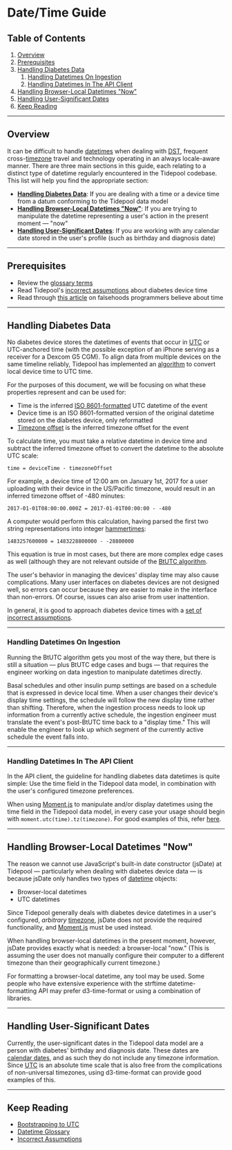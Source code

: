 <!-- omit in toc -->
# Date/Time Guide

<!-- omit in toc -->
## Table of Contents

1. [Overview](#overview)
2. [Prerequisites](#prerequisites)
3. [Handling Diabetes Data](#handling-diabetes-data)
   1. [Handling Datetimes On Ingestion](#handling-datetimes-on-ingestion)
   2. [Handling Datetimes In The API Client](#handling-datetimes-in-the-api-client)
4. [Handling Browser-Local Datetimes "Now"](#handling-browser-local-datetimes-now)
5. [Handling User-Significant Dates](#handling-user-significant-dates)
6. [Keep Reading](#keep-reading)

---

## Overview

It can be difficult to handle [datetimes](./datetime/glossary.md#datetime) when dealing with [DST](./datetime/glossary.md#dst), frequent cross-[timezone](./datetime/glossary.md#timezone) travel and technology operating in an always locale-aware manner. There are three main sections in this guide, each relating to a distinct type of datetime regularly encountered in the Tidepool codebase. This list will help you find the appropriate section:

* **[Handling Diabetes Data](#handling-diabetes-data)**: If you are dealing with a time or a device time from a datum conforming to the Tidepool data model
* **[Handling Browser-Local Datetimes "Now"](#handling-browser-local-datetimes-now)**: If you are trying to manipulate the datetime representing a user's action in the present moment — "now"
* **[Handling User-Significant Dates](#handling-user-significant-dates)**: If you are working with any calendar date stored in the user's profile (such as birthday and diagnosis date)

---

## Prerequisites

* Review the [glossary terms](./datetime/glossary.md)
* Read Tidepool's [incorrect assumptions](./datetime/assumptions.md) about diabetes device time
* Read through [this article](https://infiniteundo.com/post/25326999628/falsehoods-programmers-believe-about-time) on falsehoods programmers believe about time

---

## Handling Diabetes Data

No diabetes device stores the datetimes of events that occur in [UTC](./datetime/glossary.md#utc) or UTC-anchored time (with the possible exception of an iPhone serving as a receiver for a Dexcom G5 CGM). To align data from multiple devices on the same timeline reliably, Tidepool has implemented an [algorithm](./datetime/btutc.md) to convert local device time to UTC time.

For the purposes of this document, we will be focusing on what these properties represent and can be used for:

* Time is the inferred [ISO 8601-formatted](./datetime/glossary.md#iso-8601) UTC datetime of the event
* Device time is an ISO 8601-formatted version of the original datetime stored on the diabetes device, only reformatted
* [Timezone offset](./datetime/glossary.md#timezone-offset) is the inferred timezone offset for the event

To calculate time, you must take a relative datetime in device time and subtract the inferred timezone offset to convert the datetime to the absolute UTC scale:

`time = deviceTime - timezoneOffset`

For example, a device time of 12:00 am on January 1st, 2017 for a user uploading with their device in the US/Pacific timezone, would result in an inferred timezone offset of -480 minutes:

`2017-01-01T08:00:00.000Z = 2017-01-01T00:00:00 - -480`

A computer would perform this calculation, having parsed the first two string representations into integer [hammertimes](./datetime/glossary.md#hammertime):

`1483257600000 = 1483228800000 - -28800000`

This equation is true in most cases, but there are more complex edge cases as well (although they are not relevant outside of the [BtUTC algorithm](./datetime/btutc.md).

The user's behavior in managing the devices' display time may also cause complications. Many user interfaces on diabetes devices are not designed well, so errors can occur because they are easier to make in the interface than non-errors. Of course, issues can also arise from user inattention.

In general, it is good to approach diabetes device times with a [set of incorrect assumptions](./datetime/assumptions.md).

---

### Handling Datetimes On Ingestion

Running the BtUTC algorithm gets you most of the way there, but there is still a situation — plus BtUTC edge cases and bugs — that requires the engineer working on data ingestion to manipulate datetimes directly.

Basal schedules and other insulin pump settings are based on a schedule that is expressed in device local time. When a user changes their device's display time settings, the schedule will follow the new display time rather than shifting. Therefore, when the ingestion process needs to look up information from a currently active schedule, the ingestion engineer must translate the event's post-BtUTC time back to a "display time." This will enable the engineer to look up which segment of the currently active schedule the event falls into.

---

### Handling Datetimes In The API Client

In the API client, the guideline for handling diabetes data datetimes is quite simple: Use the time field in the Tidepool data model, in combination with the user's configured timezone preferences.

When using [Moment.js](https://momentjs.com/) to manipulate and/or display datetimes using the time field in the Tidepool data model, in every case your usage should begin with `moment.utc(time).tz(timezone)`. For good examples of this, refer [here](https://github.com/tidepool-org/viz/blob/master/src/utils/datetime.js).

---

## Handling Browser-Local Datetimes "Now"

The reason we cannot use JavaScript's built-in date constructor (jsDate) at Tidepool — particularly when dealing with diabetes device data — is because jsDate only handles two types of [datetime](./datetime/glossary.md#datetime) objects:

* Browser-local datetimes
* UTC datetimes

Since Tidepool generally deals with diabetes device datetimes in a user's configured, *arbitrary* [timezone](./datetime/glossary.md#timezone), jsDate does not provide the required functionality, and [Moment.js](https://momentjs.com/) must be used instead.

When handling browser-local datetimes in the present moment, however, jsDate provides exactly what is needed: a browser-local "now." (This is assuming the user does not manually configure their computer to a different timezone than their geographically current timezone.)

For formatting a browser-local datetime, any tool may be used. Some people who have extensive experience with the strftime datetime-formatting API may prefer d3-time-format or using a combination of libraries.

---

## Handling User-Significant Dates

Currently, the user-significant dates in the Tidepool data model are a person with diabetes' birthday and diagnosis date. These dates are [calendar dates](./datetime/glossary.md#calendar-dates), and as such they do not include any timezone information. Since [UTC](./datetime/glossary.md#utc) is an absolute time scale that is also free from the complications of non-universal timezones, using d3-time-format can provide good examples of this.

---

## Keep Reading

* [Bootstrapping to UTC](./datetime/btutc.md)
* [Datetime Glossary](./datetime/glossary.md)
* [Incorrect Assumptions](./datetime/assumptions.md)
